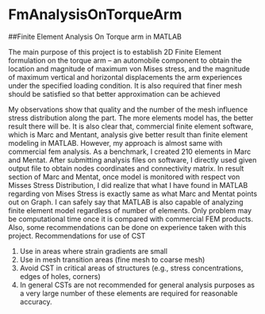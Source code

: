 # FmAnalysisOnTorqueArm


##Finite Element Analysis On Torque arm in MATLAB

The main purpose of this project is to establish 2D Finite Element formulation on the torque arm – an automobile component to obtain the location and magnitude of maximum von Mises stress, and the magnitude of maximum vertical and horizontal displacements the arm experiences under the specified loading condition. It is also required that finer mesh should be satisfied so that better approximation can be achieved




My observations show that quality and the number of the mesh influence stress distribution along the part. The more elements model has, the better result there will be. It is also clear that, commercial finite element software, which is Marc and Mentant, analysis give better result than finite element modeling in MATLAB. However, my approach is almost same with commercial fem analysis. 
As a benchmark, I created 210 elements in Marc and Mentat. After submitting analysis files on software, I directly used given output file to obtain nodes coordinates and connectivity matrix. In result section of Marc and Mentat, once model is monitored with respect von Misses Stress Distribution, I did realize that what I have found in MATLAB regarding von Mises Stress is exactly same as what Marc and Mentat points out on Graph. I can safely say that MATLAB is also capable of analyzing finite element model regardless of number of elements. Only problem may be computational time once it is compared with commercial FEM products. 
Also, some recommendations can be done on experience taken with this project.
Recommendations for use of CST
1. Use in areas where strain gradients are small
2. Use in mesh transition areas (fine mesh to coarse mesh)
3. Avoid CST in critical areas of structures (e.g., stress concentrations, edges of holes, corners)
4. In general CSTs are not recommended for general analysis purposes as a very large number of these elements are required for reasonable accuracy.
